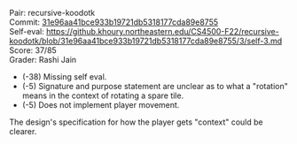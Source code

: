 Pair: recursive-koodotk \
Commit: [31e96aa41bce933b19721db5318177cda89e8755](https://github.khoury.northeastern.edu/CS4500-F22/recursive-koodotk/tree/31e96aa41bce933b19721db5318177cda89e8755) \
Self-eval: https://github.khoury.northeastern.edu/CS4500-F22/recursive-koodotk/blob/31e96aa41bce933b19721db5318177cda89e8755/3/self-3.md \
Score: 37/85 \
Grader: Rashi Jain

- (-38) Missing self eval. 
- (-5) Signature and purpose statement are unclear as to what a "rotation" means in the context of rotating a spare tile.
- (-5) Does not implement player movement.

The design's specification for how the player gets "context" could be clearer.

